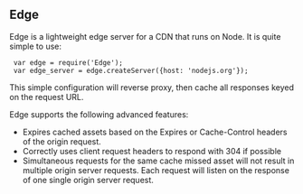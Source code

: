 ## Edge ##

Edge is a lightweight edge server for a CDN that runs on Node. It is quite simple to use:

     var edge = require('Edge');
     var edge_server = edge.createServer({host: 'nodejs.org'});

This simple configuration will reverse proxy, then cache all responses
keyed on the request URL.

Edge supports the following advanced features:
 * Expires cached assets based on the Expires or Cache-Control headers
   of the origin request.
 * Correctly uses client request headers to respond with 304 if possible
 * Simultaneous requests for the same cache missed asset will not result
   in multiple origin server requests. Each request will listen on the response of one single origin server request.

